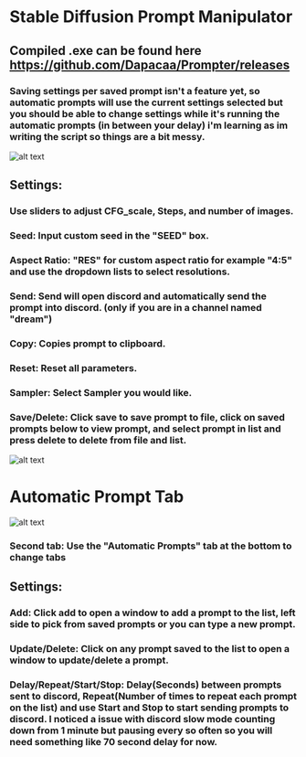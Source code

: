 # Stable Diffusion Prompt Manipulator
## Compiled .exe can be found here https://github.com/Dapacaa/Prompter/releases
### Saving settings per saved prompt isn't a feature yet, so automatic prompts will use the current settings selected but you should be able to change settings while it's running the automatic prompts (in between your delay) i'm learning as im writing the script so things are a bit messy.
![alt text](https://i.imgur.com/DaE0P2m.png)

## Settings:
### Use sliders to adjust CFG_scale, Steps, and number of images.
### Seed: Input custom seed in the "SEED" box.
### Aspect Ratio: "RES" for custom aspect ratio for example "4:5" and use the dropdown lists to select resolutions.
### Send: Send will open discord and automatically send the prompt into discord. (only if you are in a channel named "dream")
### Copy: Copies prompt to clipboard.
### Reset: Reset all parameters.
### Sampler: Select Sampler you would like.
### Save/Delete: Click save to save prompt to file, click on saved prompts below to view prompt, and select prompt in list and press delete to delete from file and list.
![alt text](https://i.imgur.com/VNj7JPb.png)
# Automatic Prompt Tab
![alt text](https://i.imgur.com/1EKtO6x.gif)
### Second tab: Use the "Automatic Prompts" tab at the bottom to change tabs
## Settings:
### Add: Click add to open a window to add a prompt to the list, left side to pick from saved prompts or you can type a new prompt.
### Update/Delete: Click on any prompt saved to the list to open a window to update/delete a prompt.
### Delay/Repeat/Start/Stop: Delay(Seconds) between prompts sent to discord, Repeat(Number of times to repeat each prompt on the list) and use Start and Stop to start sending prompts to discord. I noticed a issue with discord slow mode counting down from 1 minute but pausing every so often so you will need something like 70 second delay for now.
